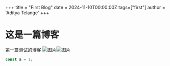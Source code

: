 +++
title = "First Blog"
date = 2024-11-10T00:00:00Z
tags=["first"]
author = 'Aditya Telange'
+++
# 这是一篇博客
第一篇测试的博客 ![图片](https://th.bing.com/th/id/OIP.qQTfhBa0ZbcCsvMqjUUGAgHaEK?rs=1&pid=ImgDetMain)![图片](https://th.bing.com/th/id/OIP.qQTfhBa0ZbcCsvMqjUUGAgHaEK?rs=1&pid=ImgDetMain)
```javascript
const a = 1;

```
